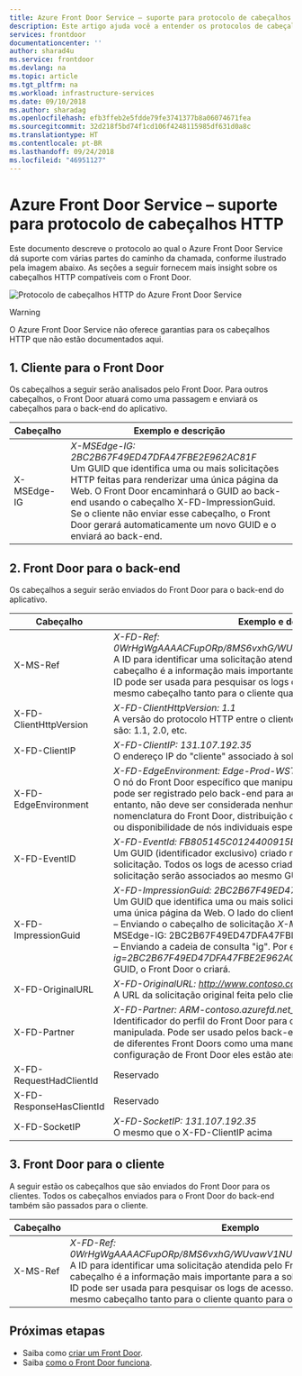 ```yaml
---
title: Azure Front Door Service – suporte para protocolo de cabeçalhos HTTP | Microsoft Docs
description: Este artigo ajuda você a entender os protocolos de cabeçalho HTTP compatíveis com o Front Door
services: frontdoor
documentationcenter: ''
author: sharad4u
ms.service: frontdoor
ms.devlang: na
ms.topic: article
ms.tgt_pltfrm: na
ms.workload: infrastructure-services
ms.date: 09/10/2018
ms.author: sharadag
ms.openlocfilehash: efb3ffeb2e5fdde79fe3741377b8a06074671fea
ms.sourcegitcommit: 32d218f5bd74f1cd106f4248115985df631d0a8c
ms.translationtype: HT
ms.contentlocale: pt-BR
ms.lasthandoff: 09/24/2018
ms.locfileid: "46951127"
---
```

# <a name="azure-front-door-service---http-headers-protocol-support"></a>Azure Front Door Service – suporte para protocolo de cabeçalhos HTTP
Este documento descreve o protocolo ao qual o Azure Front Door Service dá suporte com várias partes do caminho da chamada, conforme ilustrado pela imagem abaixo. As seções a seguir fornecem mais insight sobre os cabeçalhos HTTP compatíveis com o Front Door.

![Protocolo de cabeçalhos HTTP do Azure Front Door Service][1]

>[!WARNING]
>O Azure Front Door Service não oferece garantias para os cabeçalhos HTTP que não estão documentados aqui.

## <a name="1-client-to-front-door"></a>1. Cliente para o Front Door

Os cabeçalhos a seguir serão analisados pelo Front Door. Para outros cabeçalhos, o Front Door atuará como uma passagem e enviará os cabeçalhos para o back-end do aplicativo.

| Cabeçalho  | Exemplo e descrição |
| ------------- | ------------- |
| X-MSEdge-IG  | *X-MSEdge-IG: 2BC2B67F49ED47DFA47FBE2E962AC81F* </br> Um GUID que identifica uma ou mais solicitações HTTP feitas para renderizar uma única página da Web. O Front Door encaminhará o GUID ao back-end usando o cabeçalho X-FD-ImpressionGuid. </br> Se o cliente não enviar esse cabeçalho, o Front Door gerará automaticamente um novo GUID e o enviará ao back-end. |

## <a name="2-front-door-to-backend"></a>2. Front Door para o back-end

Os cabeçalhos a seguir serão enviados do Front Door para o back-end do aplicativo.

| Cabeçalho  | Exemplo e descrição |
| ------------- | ------------- |
| X-MS-Ref |  *X-FD-Ref: 0WrHgWgAAAACFupORp/8MS6vxhG/WUvawV1NURURHRTAzMjEARWRnZQ==* </br> A ID para identificar uma solicitação atendida pelo Front Door. O valor desse cabeçalho é a informação mais importante para a solução de problemas. Essa ID pode ser usada para pesquisar os logs de acesso. O Front Door enviará o mesmo cabeçalho tanto para o cliente quanto para o back-end. |
| X-FD-ClientHttpVersion | *X-FD-ClientHttpVersion: 1.1* </br>A versão do protocolo HTTP entre o cliente e o Front Door. Os valores possíveis são: 1.1, 2.0, etc. |
| X-FD-ClientIP | *X-FD-ClientIP: 131.107.192.35* </br>O endereço IP do "cliente" associado à solicitação que está sendo processada |
| X-FD-EdgeEnvironment | *X-FD-EdgeEnvironment: Edge-Prod-WSTr3* </br>O nó do Front Door específico que manipulou a solicitação. Esse cabeçalho pode ser registrado pelo back-end para auxiliar nos esforços de depuração. No entanto, não deve ser considerada nenhuma dependência de convenções de nomenclatura do Front Door, distribuição de tráfego entre os nós do Front Door ou disponibilidade de nós individuais específicos. |
| X-FD-EventID | *X-FD-EventId: FB805145C0124400915BE0E180F3A159* </br>Um GUID (identificador exclusivo) criado no início do processamento da solicitação. Todos os logs de acesso criados durante o processamento dessa solicitação serão associados ao mesmo GUID. |
| X-FD-ImpressionGuid | *X-FD-ImpressionGuid: 2BC2B67F49ED47DFA47FBE2E962AC81F* </br>Um GUID que identifica uma ou mais solicitações HTTP feitas para renderizar uma única página da Web. O lado do cliente pode especificar esse GUID: </br>– Enviando o cabeçalho de solicitação *X-MSEdge-IG*. Por exemplo: X-MSEdge-IG: 2BC2B67F49ED47DFA47FBE2E962AC81F </br>– Enviando a cadeia de consulta "ig". Por exemplo: *?ig=2BC2B67F49ED47DFA47FBE2E962AC81F*. Se o cliente não enviar um GUID, o Front Door o criará. |
| X-FD-OriginalURL | *X-FD-OriginalURL: http://www.contoso.com:80/* </br> A URL da solicitação original feita pelo cliente. |
| X-FD-Partner | *X-FD-Partner: ARM-contoso.azurefd.net_Default* </br>Identificador do perfil do Front Door para o qual a solicitação está sendo manipulada. Pode ser usado pelos back-ends que hospedam vários aplicativos de diferentes Front Doors como uma maneira de determinar para qual configuração de Front Door eles estão atendendo à solicitação atual. |
| X-FD-RequestHadClientId | Reservado |
| X-FD-ResponseHasClientId | Reservado |
| X-FD-SocketIP | *X-FD-SocketIP: 131.107.192.35* </br>O mesmo que o X-FD-ClientIP acima |

## <a name="3-front-door-to-client"></a>3. Front Door para o cliente

A seguir estão os cabeçalhos que são enviados do Front Door para os clientes. Todos os cabeçalhos enviados para o Front Door do back-end também são passados para o cliente.

| Cabeçalho  | Exemplo |
| ------------- | ------------- |
| X-MS-Ref  | *X-FD-Ref: 0WrHgWgAAAACFupORp/8MS6vxhG/WUvawV1NURURHRTAzMjEARWRnZQ==* </br>A ID para identificar uma solicitação atendida pelo Front Door. O valor desse cabeçalho é a informação mais importante para a solução de problemas. Essa ID pode ser usada para pesquisar os logs de acesso. O Front Door enviará o mesmo cabeçalho tanto para o cliente quanto para o back-end. |

## <a name="next-steps"></a>Próximas etapas

- Saiba como [criar um Front Door](quickstart-create-front-door.md).
- Saiba [como o Front Door funciona](front-door-routing-architecture.md).

<!--Image references-->
[1]: ./media/front-door-http-headers-protocol/front-door-protocol-summary.png